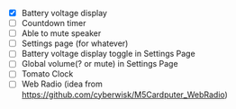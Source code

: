 - [x] Battery voltage display
- [ ] Countdown timer
- [ ] Able to mute speaker
- [ ] Settings page (for whatever)
- [ ] Battery voltage display toggle in Settings Page
- [ ] Global volume(? or mute) in Settings Page
- [ ] Tomato Clock
- [ ] Web Radio (idea from https://github.com/cyberwisk/M5Cardputer_WebRadio)
